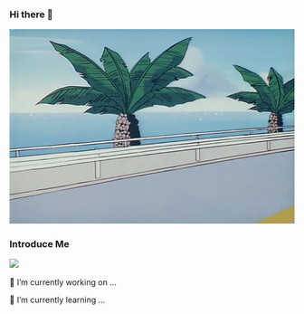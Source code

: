 ### Hi there 👋


<img src="profile.gif" alt="profile">

### Introduce Me
<a href="https://www.linkedin.com/in/ms-rhee/" target="_blank"><img src="https://img.shields.io/badge/LinkedIn-0A66C2?style=flat-square&logo=LinkedIn&logoColor=white"/></a>


<p> 🔭 I’m currently working on ... </p>
<p> 🌱 I’m currently learning ...</p>
<!-- - 👯 I’m looking to collaborate on ...
- 🤔 I’m looking for help with ...
- 💬 Ask me about ...
- 📫 How to reach me: ...
- 😄 Pronouns: ...
- ⚡ Fun fact: ... -->
